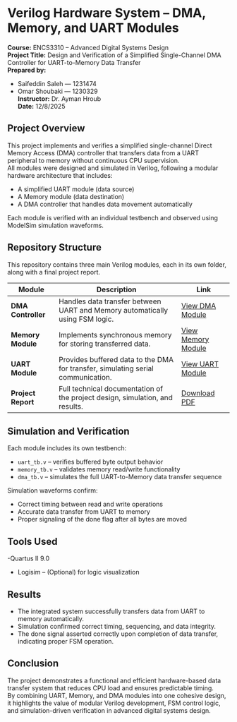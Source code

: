# Verilog Hardware System – DMA, Memory, and UART Modules

**Course:** ENCS3310 – Advanced Digital Systems Design  
**Project Title:** Design and Verification of a Simplified Single-Channel DMA Controller for UART-to-Memory Data Transfer  
**Prepared by:**  
- Saifeddin Saleh — 1231474  
- Omar Shoubaki — 1230329  
**Instructor:** Dr. Ayman Hroub  
**Date:** 12/8/2025  

## Project Overview
This project implements and verifies a simplified single-channel Direct Memory Access (DMA) controller that transfers data from a UART peripheral to memory without continuous CPU supervision.  
All modules were designed and simulated in Verilog, following a modular hardware architecture that includes:
- A simplified UART module (data source)  
- A Memory module (data destination)  
- A DMA controller that handles data movement automatically  

Each module is verified with an individual testbench and observed using ModelSim simulation waveforms.


## Repository Structure

This repository contains three main Verilog modules, each in its own folder, along with a final project report.

| Module | Description | Link |
|---------|--------------|------|
| **DMA Controller** | Handles data transfer between UART and Memory automatically using FSM logic. | [View DMA Module](./DMA/README.MD) |
| **Memory Module** | Implements synchronous memory for storing transferred data. | [View Memory Module](./Memory/README.MD) |
| **UART Module** | Provides buffered data to the DMA for transfer, simulating serial communication. | [View UART Module](./UART/README.MD) |
| **Project Report** | Full technical documentation of the project design, simulation, and results. | [Download PDF](./Project_Report_1231474_1230329.pdf) |


## Simulation and Verification
Each module includes its own testbench:
- `uart_tb.v` – verifies buffered byte output behavior  
- `memory_tb.v` – validates memory read/write functionality  
- `dma_tb.v` – simulates the full UART-to-Memory data transfer sequence  

Simulation waveforms confirm:
- Correct timing between read and write operations  
- Accurate data transfer from UART to memory  
- Proper signaling of the done flag after all bytes are moved  

## Tools Used
-Quartus II 9.0
- Logisim – (Optional) for logic visualization  

## Results
- The integrated system successfully transfers data from UART to memory automatically.  
- Simulation confirmed correct timing, sequencing, and data integrity.  
- The done signal asserted correctly upon completion of data transfer, indicating proper FSM operation.  

## Conclusion
The project demonstrates a functional and efficient hardware-based data transfer system that reduces CPU load and ensures predictable timing.  
By combining UART, Memory, and DMA modules into one cohesive design, it highlights the value of modular Verilog development, FSM control logic, and simulation-driven verification in advanced digital systems design.

